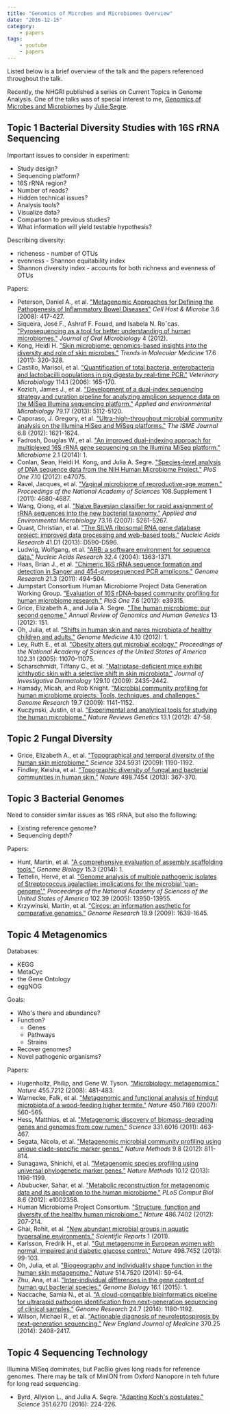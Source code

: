 ```yaml
---
title: "Genomics of Microbes and Microbiomes Overview"
date: "2016-12-15"
category:
    - papers
tags:
    - youtube
    - papers
---
```


Listed below is a brief overview of the talk and the papers referenced
throughout the talk.

Recently, the NHGRI published a series on Current Topics in Genome Analysis.
One of the talks was of special interest to me, [Genomics of Microbes and
Microbiomes][yt] by [Julie Segre][segre].

[yt]: https://www.genome.gov/10000354/
[segre]: https://www.genome.gov/10000354/

## Topic 1 Bacterial Diversity Studies with 16S rRNA Sequencing

Important issues to consider in experiment:

- Study design?
- Sequencing platform?
- 16S rRNA region?
- Number of reads?
- Hidden technical issues?
- Analysis tools?
- Visualize data?
- Comparison to previous studies?
- What information will yield testable hypothesis?

Describing diversity:

- richeness - number of OTUs
- evenness - Shannon equitability index
- Shannon diversity index - accounts for both richness and evenness of OTUs

Papers:

- Peterson, Daniel A., et al. ["Metagenomic Approaches for Defining the
  Pathogenesis of Inflammatory Bowel Diseases"][peterson2008] *Cell Host &
  Microbe* 3.6 (2008): 417-427.
- Siqueira, José F., Ashraf F. Fouad, and Isabela N. Roˆcas. ["Pyrosequencing
  as a tool for better understanding of human microbiomes."][siqueira2012]
  *Journal of Oral Microbiology* 4 (2012).
- Kong, Heidi H. ["Skin microbiome: genomics-based insights into the diversity
  and role of skin microbes."][kong2011] *Trends in Molecular Medicine* 17.6
  (2011): 320-328.
- Castillo, Marisol, et al. ["Quantification of total bacteria, enterobacteria
  and lactobacilli populations in pig digesta by real-time PCR."][castillo2006]
  *Veterinary Microbiology* 114.1 (2006): 165-170.
- Kozich, James J., et al. ["Development of a dual-index sequencing strategy
  and curation pipeline for analyzing amplicon sequence data on the MiSeq
  Illumina sequencing platform."][kozich2013] *Applied and environmental
  Microbiology* 79.17 (2013): 5112-5120.
- Caporaso, J. Gregory, et al. ["Ultra-high-throughput microbial community
  analysis on the Illumina HiSeq and MiSeq platforms."][caporaso2012] *The ISME
  Journal* 6.8 (2012): 1621-1624.
- Fadrosh, Douglas W., et al. ["An improved dual-indexing approach for
  multiplexed 16S rRNA gene sequencing on the Illumina MiSeq
  platform."][fadrosh2014] *Microbiome* 2.1 (2014): 1.
- Conlan, Sean, Heidi H. Kong, and Julia A. Segre. ["Species-level analysis of
  DNA sequence data from the NIH Human Microbiome Project."][conlon2012] *PloS
  One* 7.10 (2012): e47075.
- Ravel, Jacques, et al. ["Vaginal microbiome of reproductive-age
  women."][ravel2011] *Proceedings of the National Academy of Sciences*
  108.Supplement 1 (2011): 4680-4687.
- Wang, Qiong, et al. ["Naive Bayesian classifier for rapid assignment of rRNA
  sequences into the new bacterial taxonomy."][wang2007] *Applied and
  Environmental Microbiology* 73.16 (2007): 5261-5267.
- Quast, Christian, et al. ["The SILVA ribosomal RNA gene database project:
  improved data processing and web-based tools."][quast2012] *Nucleic Acids
  Research* 41.D1 (2013): D590-D596.
- Ludwig, Wolfgang, et al. ["ARB: a software environment for sequence
  data."][ludwig2004] *Nucleic Acids Research* 32.4 (2004): 1363-1371.
- Haas, Brian J., et al. ["Chimeric 16S rRNA sequence formation and detection
  in Sanger and 454-pyrosequenced PCR amplicons."][haas2011] *Genome Research*
  21.3 (2011): 494-504.
- Jumpstart Consortium Human Microbiome Project Data Generation Working Group.
  ["Evaluation of 16S rDNA-based community profiling for human microbiome
  research."][jumpstart2012] *PloS One* 7.6 (2012): e39315.
- Grice, Elizabeth A., and Julia A. Segre. ["The human microbiome: our second
  genome."][grice2012] *Annual Review of Genomics and Human Genetics* 13
  (2012): 151.
- Oh, Julia, et al. ["Shifts in human skin and nares microbiota of healthy
  children and adults."][oh2012] *Genome Medicine* 4.10 (2012): 1.
- Ley, Ruth E., et al. ["Obesity alters gut microbial ecology."][ley2005]
  *Proceedings of the National Academy of Sciences of the United States of
  America* 102.31 (2005): 11070-11075.
- Scharschmidt, Tiffany C., et al. ["Matriptase-deficient mice exhibit
  ichthyotic skin with a selective shift in skin
  microbiota."][scharschmidt2009] *Journal of Investigative Dermatology* 129.10
  (2009): 2435-2442.
- Hamady, Micah, and Rob Knight. ["Microbial community profiling for human
  microbiome projects: Tools, techniques, and challenges."][hamady2009] *Genome
  Research* 19.7 (2009): 1141-1152.
- Kuczynski, Justin, et al. ["Experimental and analytical tools for studying
  the human microbiome."][kuczynski2012] *Nature Reviews Genetics* 13.1 (2012):
  47-58.

## Topic 2 Fungal Diversity

- Grice, Elizabeth A., et al. ["Topographical and temporal diversity of the
  human skin microbiome."][grice2009] *Science* 324.5931 (2009): 1190-1192.
- Findley, Keisha, et al. ["Topographic diversity of fungal and bacterial
  communities in human skin."][findley2013] *Nature* 498.7454 (2013): 367-370.

## Topic 3 Bacterial Genomes

Need to consider similar issues as 16S rRNA, but also the following:

- Existing reference genome?
- Sequencing depth?

Papers:

- Hunt, Martin, et al. ["A comprehensive evaluation of assembly scaffolding
  tools."][hunt2014] *Genome Biology* 15.3 (2014): 1.
- Tettelin, Hervé, et al. ["Genome analysis of multiple pathogenic isolates of
  Streptococcus agalactiae: implications for the microbial
  'pan-genome'."][tettelin2005] *Proceedings of the National Academy of
  Sciences of the United States of America* 102.39 (2005): 13950-13955.
- Krzywinski, Martin, et al. ["Circos: an information aesthetic for comparative
  genomics."][krzywinski2009] *Genome Research* 19.9 (2009): 1639-1645.

## Topic 4 Metagenomics

Databases:

- KEGG
- MetaCyc
- the Gene Ontology
- eggNOG

Goals:

- Who's there and abundance?
- Function?
    - Genes
    - Pathways
    - Strains
- Recover genomes?
- Novel pathogenic organisms?

Papers:

- Hugenholtz, Philip, and Gene W. Tyson. ["Microbiology:
  metagenomics."][hugenholtz2008] *Nature* 455.7212 (2008): 481-483.
- Warnecke, Falk, et al. ["Metagenomic and functional analysis of hindgut
  microbiota of a wood-feeding higher termite."][warnecke2007] *Nature* 450.7169
  (2007): 560-565.
- Hess, Matthias, et al. ["Metagenomic discovery of biomass-degrading genes and
  genomes from cow rumen."][hess2011] *Science* 331.6016 (2011): 463-467.
- Segata, Nicola, et al. ["Metagenomic microbial community profiling using
  unique clade-specific marker genes."][segata2012] *Nature Methods* 9.8
  (2012): 811-814.
- Sunagawa, Shinichi, et al. ["Metagenomic species profiling using universal
  phylogenetic marker genes."][sunagawa2013] *Nature Methods* 10.12 (2013):
  1196-1199.
- Abubucker, Sahar, et al. ["Metabolic reconstruction for metagenomic data and
  its application to the human microbiome."][abubucker2012] *PLoS Comput Biol*
  8.6 (2012): e1002358.
- Human Microbiome Project Consortium. ["Structure, function and diversity of
  the healthy human microbiome."][hmp2012] *Nature* 486.7402 (2012): 207-214.
- Ghai, Rohit, et al. ["New abundant microbial groups in aquatic hypersaline
  environments."][ghai2011] *Scientific Reports* 1 (2011).
- Karlsson, Fredrik H., et al. ["Gut metagenome in European women with normal,
  impaired and diabetic glucose control."][karlsson2013] *Nature* 498.7452
  (2013): 99-103.
- Oh, Julia, et al. ["Biogeography and individuality shape function in the
  human skin metagenome."][oh2014] *Nature* 514.7520 (2014): 59-64.
- Zhu, Ana, et al. ["Inter-individual differences in the gene content of human
  gut bacterial species."][zhu2015] *Genome Biology* 16.1 (2015): 1.
- Naccache, Samia N., et al. ["A cloud-compatible bioinformatics pipeline for
  ultrarapid pathogen identification from next-generation sequencing of
  clinical samples."][naccache2014] *Genome Research* 24.7 (2014): 1180-1192.
- Wilson, Michael R., et al. ["Actionable diagnosis of neuroleptospirosis by
  next-generation sequencing."][wilson2014] *New England Journal of Medicine*
  370.25 (2014): 2408-2417.

## Topic 4 Sequencing Technology

Illumina MiSeq dominates, but PacBio gives long reads for reference genomes.
There may be talk of MinION from Oxford Nanopore in teh future for long read
sequencing.

- Byrd, Allyson L., and Julia A. Segre. ["Adapting Koch's
  postulates."][byrd2016] *Science* 351.6270 (2016): 224-226.

[peterson2008]: http://dx.doi.org/10.1016/j.chom.2008.05.001
[siqueira2012]: http://dx.doi.org/10.3402/jom.v4i0.10743
[kong2011]: http://dx.doi.org/10.1016/j.molmed.2011.01.013
[castillo2006]: http://dx.doi.org/10.1016/j.vetmic.2005.11.055
[kozich2013]: http://dx.doi.org/10.1128/AEM.01043-13
[caporaso2012]: http://dx.doi.org/10.1038/ismej.2012.8
[fadrosh2014]: http://dx.doi.org/10.1186/2049-2618-2-6
[conlon2012]: http://dx.doi.org/10.1371/journal.pone.0047075
[ravel2011]: http://dx.doi.org/10.1073/pnas.1002611107
[wang2007]: http://dx.doi.org/10.1128/AEM.00062-07
[quast2012]: http://dx.doi.org/10.1093/nar/gks1219
[ludwig2004]: http://dx.doi.org/10.1093/nar/gkh293
[haas2011]: http://dx.doi.org/10.1101/gr.112730.110
[jumpstart2012]: http://dx.doi.org/10.1371/journal.pone.0039315
[grice2012]: https://dx.doi.org/10.1146/annurev-genom-090711-163814
[oh2012]: http://dx.doi.org/10.1186/gm378
[ley2005]: http://dx.doi.org/10.1073/pnas.0504978102
[scharschmidt2009]: http://dx.doi.org/10.1038/jid.2009.104
[hamady2009]: http://dx.doi.org/10.1101/gr.085464.108
[kuczynski2012]: http://dx.doi.org/10.1038/nrg3129
[grice2009]: https://doi.org/10.1126/science.1171700
[findley2013]: http://dx.doi.org/10.1038/nature12171
[hunt2014]: http://dx.doi.org/10.1186/gb-2014-15-3-r42
[tettelin2005]: http://dx.doi.org/10.1073/pnas.0506758102
[krzywinski2009]: http://dx.doi.org/10.1101/gr.092759.109
[hugenholtz2008]: http://dx.doi.org/10.1038/455481a
[warnecke2007]: http://dx.doi.org/10.1038/nature06269
[hess2011]: http://dx.doi.org/10.1126/science.1200387
[segata2012]: http://dx.doi.org/10.1038/nmeth.2066
[sunagawa2013]: http://dx.doi.org/10.1038/nmeth.2693
[abubucker2012]: http://dx.doi.org/10.1371/journal.pcbi.1002358
[hmp2012]: http://dx.doi.org/10.1038/nature11234
[ghai2011]: http://dx.doi.org/10.1038/srep00135
[karlsson2013]: http://dx.doi.org/10.1038/nature12198
[oh2014]: http://dx.doi.org/10.1038/nature13786
[zhu2015]: http://dx.doi.org/10.1186/s13059-015-0646-9
[naccache2014]: http://dx.doi.org/10.1101/gr.171934.113
[wilson2014]: http://dx.doi.org/10.1056/NEJMoa1401268
[byrd2016]: http://dx.doi.org/10.1126/science.aad6753

